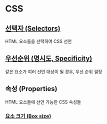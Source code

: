 # CSS

## [선택자 (Selectors)](https://github.com/ParkYoungWoong/CSS/blob/master/css_selectors.md)

HTML 요소들을 선택하여 CSS 선언

## [우선순위 (명시도, Specificity)](https://github.com/ParkYoungWoong/CSS/blob/master/css_specificity.md)

같은 요소가 여러 선언 대상이 될 경우, 우선 순위 결정

## 속성 (Properties)

HTML 요소들에 선언 가능한 CSS 속성들

### [요소 크기 (Box size)](https://github.com/ParkYoungWoong/CSS/blob/master/properties/box_size.md)
